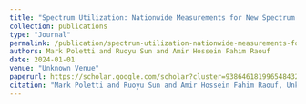 ```yaml
---
title: "Spectrum Utilization: Nationwide Measurements for New Spectrum Opportunities and Government Policy"
collection: publications
type: "Journal"
permalink: /publication/spectrum-utilization-nationwide-measurements-for-new-spectrum-opportunities-and-government-policy
authors: Mark Poletti and Ruoyu Sun and Amir Hossein Fahim Raouf
date: 2024-01-01
venue: "Unknown Venue"
paperurl: https://scholar.google.com/scholar?cluster=9386461819965484327&hl=en&oi=scholarr
citation: "Mark Poletti and Ruoyu Sun and Amir Hossein Fahim Raouf, Unknown Venue, 2024"
---
```

